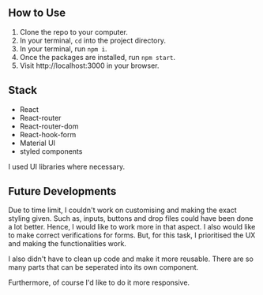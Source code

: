 ## How to Use

1. Clone the repo to your computer.
2. In your terminal, `cd` into the project directory.
3. In your terminal, run `npm i`.
4. Once the packages are installed, run `npm start`.
5. Visit http://localhost:3000 in your browser. 

## Stack

 * React
 * React-router
 * React-router-dom
 * React-hook-form
 * Material UI
 * styled components

I used UI libraries where necessary. 

## Future Developments

Due to time limit, I couldn't work on customising and making the exact styling given. Such as, inputs, buttons and drop files could have been done a lot better. Hence, I would like to work more in that aspect. I also would like to make correct verifications for forms. But, for this task, I prioritised the UX and making the functionalities work.

I also didn't have to clean up code and make it more reusable. There are so many parts that can be seperated into its own component. 

Furthermore, of course I'd like to do it more responsive.